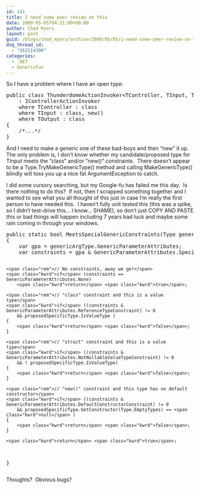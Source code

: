 ```yaml
---
id: 141
title: I need some peer review on this
date: 2009-05-05T04:21:00+00:00
author: Chad Myers
layout: post
guid: /blogs/chad_myers/archive/2009/05/05/i-need-some-peer-review-on-this.aspx
dsq_thread_id:
  - "262114390"
categories:
  - .NET
  - GenericFun
---
```

So I have a problem where I have an open type:

<div class="csharpcode-wrapper">
  <pre><span class="kwrd">public</span> <span class="kwrd">class</span> ThunderdomeActionInvoker&lt;TController, TInput, TOutput&gt; 
    : IControllerActionInvoker
    <span class="kwrd">where</span> TController : <span class="kwrd">class</span>
    <span class="kwrd">where</span> TInput : <span class="kwrd">class</span>, <span class="kwrd">new</span>()
    <span class="kwrd">where</span> TOutput : <span class="kwrd">class</span>
{
    <span class="rem">/*...*/</span>
}</pre>
</div>

And I need to make a generic one of these bad-boys and then &ldquo;new&rdquo; it up.&nbsp; The only problem is, I don&rsquo;t know whether my candidate/proposed type for TInput meets the &ldquo;class&rdquo; and/or &ldquo;new()&rdquo; constraints.&nbsp; There doesn&rsquo;t appear to be a Type.TryMakeGenericType() method and calling MakeGenericType() blindly will toss you up a nice fat ArgumentException to catch.

I did some cursory searching, but my Google-fu has failed me this day.&nbsp; Is there nothing to do this?&nbsp; If not, then I scrapped something together and I wanted to see what you all thought of this just in case I&rsquo;m really the first person to have needed this.&nbsp; I haven&rsquo;t fully unit tested this (this was a spike, so I didn&rsquo;t test-drive this&hellip; I know&hellip; SHAME), so don&rsquo;t just COPY AND PASTE this or bad things will happen including 7 years bad luck and maybe some rain coming in through your windows.

<div class="csharpcode-wrapper">
  <pre><span class="kwrd">public</span> <span class="kwrd">static</span> <span class="kwrd">bool</span> MeetsSpecialGenericConstraints(Type genericArgType, Type proposedSpecificType)
{
    var gpa = genericArgType.GenericParameterAttributes;
    var constraints = gpa & GenericParameterAttributes.SpecialConstraintMask;

    <span class="rem">// No constraints, away we go!</span>
    <span class="kwrd">if</span> (constraints == GenericParameterAttributes.None)
        <span class="kwrd">return</span> <span class="kwrd">true</span>;

    <span class="rem">// "class" constraint and this is a value type</span>
    <span class="kwrd">if</span> ((constraints & GenericParameterAttributes.ReferenceTypeConstraint) != 0
        && proposedSpecificType.IsValueType )
    {
        <span class="kwrd">return</span> <span class="kwrd">false</span>;
    }
           
    <span class="rem">// "struct" constraint and this is a value type</span>
    <span class="kwrd">if</span> ((constraints & GenericParameterAttributes.NotNullableValueTypeConstraint) != 0
        && ! proposedSpecificType.IsValueType)
    {
        <span class="kwrd">return</span> <span class="kwrd">false</span>;
    }

    <span class="rem">// "new()" constraint and this type has no default constructor</span>
    <span class="kwrd">if</span> ((constraints & GenericParameterAttributes.DefaultConstructorConstraint) != 0
        && proposedSpecificType.GetConstructor(Type.EmptyTypes) == <span class="kwrd">null</span> )
    {
        <span class="kwrd">return</span> <span class="kwrd">false</span>;
    }

    <span class="kwrd">return</span> <span class="kwrd">true</span>;
}</pre>
</div>

Thoughts?&nbsp; Obvious bugs?